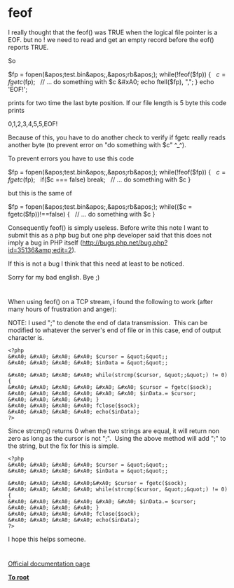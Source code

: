 # feof





I really thought that the feof() was TRUE when the logical file pointer is a EOF.
but no ! 
we need to read and get an empty record before the eof() reports TRUE.

So

$fp = fopen(&apos;test.bin&apos;,&apos;rb&apos;);
while(!feof($fp)) {
&#xA0; $c = fgetc($fp);
&#xA0; // ... do something with $c 
&#xA0; echo ftell($fp), &quot;,&quot;;
}
echo &apos;EOF!&apos;;

prints for two time the last byte position.
If our file length is 5 byte this code prints 

0,1,2,3,4,5,5,EOF!

Because of this, you have to do another check to verify if fgetc really reads another byte (to prevent error on &quot;do something with $c&quot; ^_^).

To prevent errors you have to use this code

$fp = fopen(&apos;test.bin&apos;,&apos;rb&apos;);
while(!feof($fp)) {
&#xA0; $c = fgetc($fp);
&#xA0; if($c === false) break;
&#xA0; // ... do something with $c 
}

but this is the same of

$fp = fopen(&apos;test.bin&apos;,&apos;rb&apos;);
while(($c = fgetc($fp))!==false) {
&#xA0; // ... do something with $c 
}

Consequently feof() is simply useless.
Before write this note I want to submit this as a php bug but one php developer said that this does not imply a bug in PHP itself (http://bugs.php.net/bug.php?id=35136&amp;edit=2).

If this is not a bug I think that this need at least to be noticed.

Sorry for my bad english.
Bye ;)

  

#



When using feof() on a TCP stream, i found the following to work (after many hours of frustration and anger):

NOTE: I used &quot;;&quot; to denote the end of data transmission.&#xA0; This can be modified to whatever the server&apos;s end of file or in this case, end of output character is.



```
<?php
&#xA0; &#xA0; &#xA0; &#xA0; $cursor = &quot;&quot;;
&#xA0; &#xA0; &#xA0; &#xA0; $inData = &quot;&quot;;

&#xA0; &#xA0; &#xA0; &#xA0; while(strcmp($cursor, &quot;;&quot;) != 0) {
&#xA0; &#xA0; &#xA0; &#xA0; &#xA0; &#xA0; $cursor = fgetc($sock);
&#xA0; &#xA0; &#xA0; &#xA0; &#xA0; &#xA0; $inData.= $cursor;
&#xA0; &#xA0; &#xA0; &#xA0; }
&#xA0; &#xA0; &#xA0; &#xA0; fclose($sock);
&#xA0; &#xA0; &#xA0; &#xA0; echo($inData);
?>
```


Since strcmp() returns 0 when the two strings are equal, it will return non zero as long as the cursor is not &quot;;&quot;.&#xA0; Using the above method will add &quot;;&quot; to the string, but the fix for this is simple.



```
<?php
&#xA0; &#xA0; &#xA0; &#xA0; $cursor = &quot;&quot;;
&#xA0; &#xA0; &#xA0; &#xA0; $inData = &quot;&quot;;

&#xA0; &#xA0; &#xA0; &#xA0;&#xA0; $cursor = fgetc($sock);
&#xA0; &#xA0; &#xA0; &#xA0; while(strcmp($cursor, &quot;;&quot;) != 0) {
&#xA0; &#xA0; &#xA0; &#xA0; &#xA0; &#xA0; $inData.= $cursor;
&#xA0; &#xA0; &#xA0; &#xA0; }
&#xA0; &#xA0; &#xA0; &#xA0; fclose($sock);
&#xA0; &#xA0; &#xA0; &#xA0; echo($inData);
?>
```


I hope this helps someone.

  

#

[Official documentation page](https://www.php.net/manual/en/function.feof.php)

**[To root](/README.md)**
